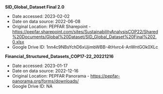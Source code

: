 **SID_Global_Dataset Final 2.0**
  - Date accessed: 2023-02-02
  - Date on data source: 2022-06-08
  - Original Location: PEPFAR Sharepoint - https://pepfar.sharepoint.com/sites/SustainabilityAnalysisCOP22/Shared%20Documents/Global%20Dataset/SID_Global_Dataset%20Final%202.0.xlsx
  - Google Drive ID: 1nn4c9NBsYchD6xUjimbWBB-4tHvrc4-AnWntGOk0XLc
  
**Financial_Structured_Datasets_COP17-22_20221216**
  - Date accessed: 2023-01-17
  - Date on data source: 2022-12-16
  - Original Location: PEPFAR Panorama - https://pepfar-panorama.org/forms/downloads/
  - Google Drive ID: NA